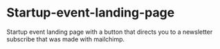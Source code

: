 # Startup-event-landing-page
Startup event landing page with a button that directs you to a newsletter subscribe that was made with mailchimp.
